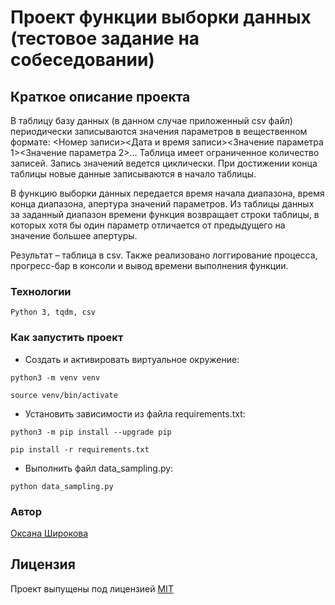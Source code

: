 # Проект функции выборки данных (тестовое задание на собеседовании)

## Краткое описание проекта

В таблицу базу данных (в данном случае приложенный csv файл) периодически записываются значения параметров в вещественном формате:
<Номер записи><Дата и время записи><Значение параметра 1><Значение параметра 2>…
Таблица имеет ограниченное количество записей. Запись значений ведется циклически. При достижении конца таблицы новые данные записываются в начало таблицы.

В функцию выборки данных передается время начала диапазона, время конца диапазона, апертура значений параметров.
Из таблицы данных за заданный диапазон времени функция возвращает строки таблицы, в которых хотя бы один параметр отличается от предыдущего на значение большее апертуры.

Результат – таблица в csv. Также реализовано логгирование процесса, прогресс-бар в консоли и вывод времени выполнения функции.

### Технологии
```
Python 3, tqdm, csv
```
### Как запустить проект

- Cоздать и активировать виртуальное окружение:

```
python3 -m venv venv
```

```
source venv/bin/activate
```

- Установить зависимости из файла requirements.txt:

```
python3 -m pip install --upgrade pip
```

```
pip install -r requirements.txt
```

- Выполнить файл data_sampling.py:

```
python data_sampling.py
```

### Автор
[Оксана Широкова](https://github.com/son13425)

## Лицензия
Проект выпущены под лицензией [MIT](https://github.com/son13425/data_sampling/blob/main/COPYING.txt)
